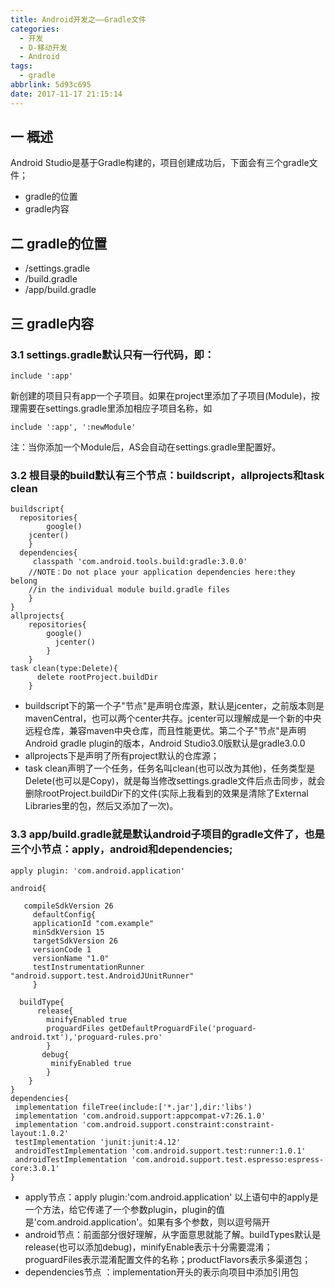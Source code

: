 ```yaml
---
title: Android开发之——Gradle文件
categories:
  - 开发
  - D-移动开发
  - Android
tags:
  - gradle
abbrlink: 5d93c695
date: 2017-11-17 21:15:14
---
```

## 一 概述

Android Studio是基于Gradle构建的，项目创建成功后，下面会有三个gradle文件；  

* gradle的位置
* gradle内容

<!--more-->

## 二 gradle的位置  

-   /settings.gradle
-   /build.gradle
-   /app/build.gradle

## 三 gradle内容

### 3.1 settings.gradle默认只有一行代码，即：
```
include ':app'
```

新创建的项目只有app一个子项目。如果在project里添加了子项目(Module)，按理需要在settings.gradle里添加相应子项目名称，如 

```
include ':app', ':newModule'
```

注：当你添加一个Module后，AS会自动在settings.gradle里配置好。

### 3.2 根目录的build默认有三个节点：buildscript，allprojects和task clean

```
buildscript{
  repositories{
		google()
    jcenter()
	}
  dependencies{
     classpath 'com.android.tools.build:gradle:3.0.0'
    //NOTE：Do not place your application dependencies here:they belong
    //in the individual module build.gradle files
	} 
}
allprojects{
    repositories{
	    google()
		  jcenter()
		}
	}
task clean(type:Delete){
      delete rootProject.buildDir
	}
```


- buildscript下的第一个子"节点"是声明仓库源，默认是jcenter，之前版本则是mavenCentral，也可以两个center共存。jcenter可以理解成是一个新的中央远程仓库，兼容maven中央仓库，而且性能更优。第二个子"节点"是声明Android gradle plugin的版本，Android Studio3.0版默认是gradle3.0.0   
- allprojects下是声明了所有project默认的仓库源；
- task clean声明了一个任务，任务名叫clean(也可以改为其他)，任务类型是Delete(也可以是Copy)，就是每当修改settings.gradle文件后点击同步，就会删除rootProject.buildDir下的文件(实际上我看到的效果是清除了External Libraries里的包，然后又添加了一次)。 

### 3.3 app/build.gradle就是默认android子项目的gradle文件了，也是三个小节点：apply，android和dependencies;

```
apply plugin: 'com.android.application'

android{

   compileSdkVersion 26
	 defaultConfig{
	 applicationId "com.example"
	 minSdkVersion 15
	 targetSdkVersion 26
	 versionCode 1
	 versionName "1.0"
	 testInstrumentationRunner "android.support.test.AndroidJUnitRunner"				
	 }

  buildType{
      release{
		minifyEnabled true
		proguardFiles getDefaultProguardFile('proguard-android.txt'),'proguard-rules.pro'
		}
       debug{
		 minifyEnabled true
		}
	}
}
dependencies{
 implementation fileTree(include:['*.jar'],dir:'libs')
 implementation 'com.android.support:appcompat-v7:26.1.0'
 implementation 'com.android.support.constraint:constraint-layout:1.0.2'
 testImplementation 'junit:junit:4.12'
 androidTestImplementation 'com.android.support.test:runner:1.0.1' 
 androidTestImplementation 'com.android.support.test.espresso:espress-core:3.0.1'			
}  
```

- apply节点：apply plugin:'com.android.application'  以上语句中的apply是一个方法，给它传递了一个参数plugin，plugin的值是'com.android.application'。如果有多个参数，则以逗号隔开 
- android节点：前面部分很好理解，从字面意思就能了解。buildTypes默认是release(也可以添加debug)，minifyEnable表示十分需要混淆；proguardFiles表示混淆配置文件的名称；productFlavors表示多渠道包；
- dependencies节点 ：implementation开头的表示向项目中添加引用包